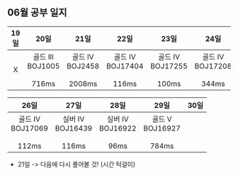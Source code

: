 ## 06월 공부 일지
19일 | 20일 |              21일               |            22일             |              23일               |              24일               | 25일
:-----:|:-----:|:------------------------------:|:--------------------------:|:------------------------------:|:------------------------------:|:-----:
X| 골드 III<br>BOJ1005<br><br>716ms | 골드 IV<br>BOJ2458<br><br>2008ms | 골드 IV<br>BOJ17404<br><br>116ms | 골드 IV<br>BOJ17255<br><br>100ms | 골드 IV<br>BOJ17208<br><br>344ms |  실버 IV<br>BOJ16162<br><br>164ms

26일 |              27일               | 28일 | 29일  | 30일
:-----:|:------------------------------:|:-----:|:-----:|:-----:
골드 IV<br>BOJ17069<br><br>112ms  | 실버 IV<br>BOJ16439<br><br>116ms  |    실버 IV<br>BOJ16922<br><br>96ms  | 골드 V<br>BOJ16927<br><br>784ms |
- 21일 -> 다음에 다시 풀어볼 것! (시간 턱걸이)




[//]: # (<img src="https://img.shields.io/badge/골드III-ffd700?style=flat-square&logo=GIT&logoColor=black"/> )
